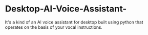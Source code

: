 # Desktop-AI-Voice-Assistant-
It's a kind of an AI voice assistant for desktop built using python that operates on the basis of your vocal instructions.
